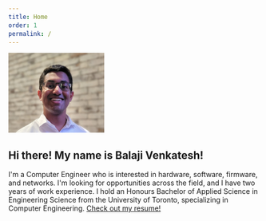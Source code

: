 ```yaml
---
title: Home
order: 1
permalink: /
---
```


<img class="placeholder rounded float-md-start me-4" src="/assets/bv.jpeg" style="width:12rem; height:10rem;" alt="Photo of Balaji Venkatesh"/>

## Hi there! My name is Balaji Venkatesh! 

I'm a Computer Engineer who is interested in hardware, software, firmware, and networks. I'm looking for opportunities across the field, and I have two years of work experience. I hold an Honours Bachelor of Applied Science in Engineering Science from the University of Toronto, specializing in Computer Engineering. [Check out my resume!](/resume) 
